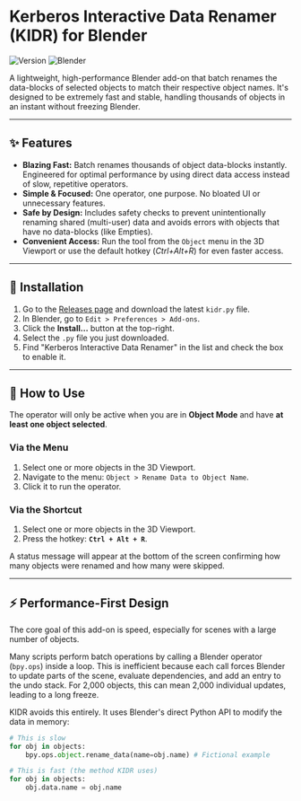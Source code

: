 # Kerberos Interactive Data Renamer (KIDR) for Blender

![Version](https://img.shields.io/badge/version-1.6.0-blue)
![Blender](https://img.shields.io/badge/Blender-4.0+-orange)

A lightweight, high-performance Blender add-on that batch renames the data-blocks of selected objects to match their respective object names. It's designed to be extremely fast and stable, handling thousands of objects in an instant without freezing Blender.



---

## ✨ Features

* **Blazing Fast:** Batch renames thousands of object data-blocks instantly. Engineered for optimal performance by using direct data access instead of slow, repetitive operators.
* **Simple & Focused:** One operator, one purpose. No bloated UI or unnecessary features.
* **Safe by Design:** Includes safety checks to prevent unintentionally renaming shared (multi-user) data and avoids errors with objects that have no data-blocks (like Empties).
* **Convenient Access:** Run the tool from the `Object` menu in the 3D Viewport or use the default hotkey (_Ctrl+Alt+R_) for even faster access.

---

## 💾 Installation

1.  Go to the [Releases page](https://github.com/your-username/your-repo-name/releases) and download the latest `kidr.py` file.
2.  In Blender, go to `Edit > Preferences > Add-ons`.
3.  Click the **Install...** button at the top-right.
4.  Select the `.py` file you just downloaded.
5.  Find "Kerberos Interactive Data Renamer" in the list and check the box to enable it.

---

## 🚀 How to Use

The operator will only be active when you are in **Object Mode** and have **at least one object selected**.

### Via the Menu

1.  Select one or more objects in the 3D Viewport.
2.  Navigate to the menu: `Object > Rename Data to Object Name`.
3.  Click it to run the operator.

### Via the Shortcut

1.  Select one or more objects in the 3D Viewport.
2.  Press the hotkey: **`Ctrl + Alt + R`**.

A status message will appear at the bottom of the screen confirming how many objects were renamed and how many were skipped.

---

## ⚡ Performance-First Design

The core goal of this add-on is speed, especially for scenes with a large number of objects.

Many scripts perform batch operations by calling a Blender operator (`bpy.ops`) inside a loop. This is inefficient because each call forces Blender to update parts of the scene, evaluate dependencies, and add an entry to the undo stack. For 2,000 objects, this can mean 2,000 individual updates, leading to a long freeze.

KIDR avoids this entirely. It uses Blender's direct Python API to modify the data in memory:

```python
# This is slow
for obj in objects:
    bpy.ops.object.rename_data(name=obj.name) # Fictional example

# This is fast (the method KIDR uses)
for obj in objects:
    obj.data.name = obj.name